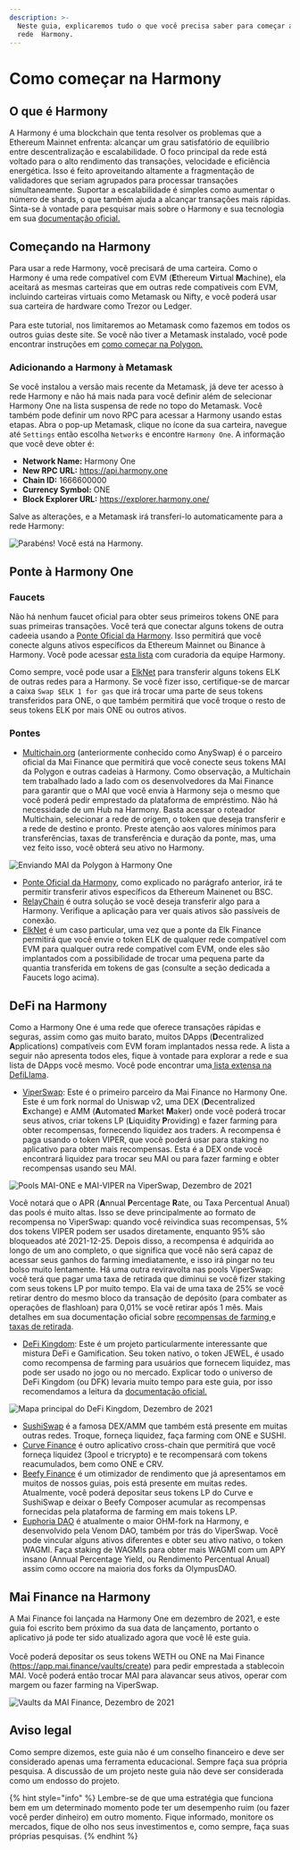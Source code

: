 ```yaml
---
description: >-
  Neste guia, explicaremos tudo o que você precisa saber para começar a usar a
  rede  Harmony.
---
```


# Como começar na Harmony

## O que é Harmony

A Harmony é uma blockchain que tenta resolver os problemas que a Ethereum Mainnet enfrenta: alcançar um grau satisfatório de equilíbrio entre descentralização e escalabilidade. O foco principal da rede está voltado para o alto rendimento das transações, velocidade e eficiência energética. Isso é feito aproveitando altamente a fragmentação de validadores que seriam agrupados para processar transações simultaneamente. Suportar a escalabilidade é simples como aumentar o número de shards, o que também ajuda a alcançar transações mais rápidas. Sinta-se à vontade para pesquisar mais sobre o Harmony e sua tecnologia em sua [documentação oficial.](https://docs.harmony.one/home/general/technology)

## Começando na Harmony

Para usar a rede Harmony, você precisará de uma carteira. Como o Harmony é uma rede compatível com EVM (**E**thereum **V**irtual **M**achine), ela aceitará as mesmas carteiras que em outras rede compatíveis com EVM, incluindo carteiras virtuais como Metamask ou Nifty, e você poderá usar sua carteira de hardware como Trezor ou Ledger. \
\
Para este tutorial, nos limitaremos ao Metamask como fazemos em todos os outros guias deste site. Se você não tiver a Metamask instalado, você pode encontrar instruções em [como começar na Polygon.](../../polygon-tutorials/how-to-get-started-on-polygon.md)

### Adicionando a Harmony à Metamask

Se você instalou a versão mais recente da Metamask, já deve ter acesso à rede Harmony e não há mais nada para você definir além de selecionar Harmony One na lista suspensa de rede no topo do Metamask. Você também pode definir um novo RPC para acessar a Harmony usando estas etapas. Abra o pop-up Metamask, clique no ícone da sua carteira, navegue até `Settings` então escolha `Networks` e encontre `Harmony One`. A informação que você deve obter é:

* **Network Name:** Harmony One
* **New RPC URL:** https://api.harmony.one
* **Chain ID:** 1666600000
* **Currency Symbol:** ONE
* **Block Explorer URL:** https://explorer.harmony.one/

Salve as alterações, e a Metamask irá transferi-lo automaticamente para a rede Harmony:

![Parabéns! Você está na Harmony.](../../.gitbook/assets/Harmony-onboarding-1.png)

## Ponte à Harmony One

### Faucets

Não há nenhum faucet oficial para obter seus primeiros tokens ONE para suas primeiras transações. Você terá que conectar alguns tokens de outra cadeeia usando a [Ponte Oficial da Harmony](https://bridge.harmony.one/erc20). Isso permitirá que você conecte alguns ativos específicos da Ethereum Mainnet ou Binance à Harmony. Você pode acessar [esta lista](https://docs.harmony.one/home/developers/harmony-stack#bridges-fiat-gateways-exchanges) com curadoria da equipe Harmony.

Como sempre, você pode usar a [ElkNet](https://app.elk.finance/#/elknet) para transferir alguns tokens ELK de outras redes para a Harmony. Se você fizer isso, certifique-se de marcar a caixa `Swap $ELK 1 for gas` que irá trocar uma parte de seus tokens transferidos para ONE, o que também permitirá que você troque o resto de seus tokens ELK por mais ONE ou outros ativos.

### Pontes

* [Multichain.org](https://app.multichain.org/#/router) (anteriormente conhecido como AnySwap) é o parceiro oficial da Mai Finance que permitirá que você conecte seus tokens MAI da Polygon e outras cadeias à Harmony. Como observação, a Multichain tem trabalhado lado a lado com os desenvolvedores da Mai Finance para garantir que o MAI que você envia à Harmony seja o mesmo que você poderá pedir emprestado da plataforma de empréstimo. Não há necessidade de um Hub na Harmony. Basta acessar o roteador Multichain, selecionar a rede de origem, o token que deseja transferir e a rede de destino e pronto. Preste atenção aos valores mínimos para transferências, taxas de transferência e duração da ponte, mas, uma vez feito isso, você obterá seu ativo no Harmony.

![Enviando MAI da Polygon à Harmony One](../../.gitbook/assets/Harmony-onboarding-2.png)

* [Ponte Oficial da Harmony](https://bridge.harmony.one/erc20), como explicado no parágrafo anterior, irá te permitir transferir ativos específicos da Ethereum Mainenet ou BSC.
* [RelayChain](https://app.relaychain.com/#/cross-chain-bridge-transfer) é outra solução se você deseja transferir algo para a Harmony. Verifique a aplicação para ver quais ativos são passíveis de conexão.
* [ElkNet](https://app.elk.finance/#/elknet) é um caso particular, uma vez que a ponte da Elk Finance permitirá que você envie o token ELK de qualquer rede compatível com EVM para qualquer outra rede compatível com EVM, onde eles são implantados com a possibilidade de trocar uma pequena parte da quantia transferida em tokens de gas (consulte a seção dedicada a Faucets logo acima).

## DeFi na Harmony

Como a Harmony One é uma rede que oferece transações rápidas e seguras, assim como gas muito barato, muitos DApps (**D**ecentralized **A**pplications) compatíveis com EVM foram implantados nessa rede. A lista a seguir não apresenta todos eles, fique à vontade para explorar a rede e sua lista de DApps você mesmo. Você pode encontrar uma[ lista extensa na DefiLlama](https://defillama.com/chain/Harmony).

* [ViperSwap](https://viper.exchange/#/swap): Este é o primeiro parceiro da Mai Finance no Harmony One. Este é um fork normal do Uniswap v2, uma DEX (**D**ecentralized **E**xchange) e AMM (**A**utomated **M**arket **M**aker) onde você poderá trocar seus ativos, criar tokens LP (**L**iquidity **P**roviding) e fazer farming para obter recompensas, fornecendo liquidez aos traders. A recompensa é paga usando o token VIPER, que você poderá usar para staking no aplicativo para obter mais recompensas. Esta é a DEX onde você encontrará liquidez para trocar seu MAI ou para fazer farming e obter recompensas usando seu MAI.

![Pools MAI-ONE e MAI-VIPER na ViperSwap, Dezembro de 2021](../../.gitbook/assets/Harmony-onboarding-3.png)

Você notará que o APR (**A**nnual **P**ercentage **R**ate, ou Taxa Percentual Anual) das pools é muito altas. Isso se deve principalmente ao formato de recompensa no ViperSwap: quando você reivindica suas recompensas, 5% dos tokens VIPER podem ser usados diretamente, enquanto 95% são bloqueados até 2021-12-25. Depois disso, a recompensa é adquirida ao longo de um ano completo, o que significa que você não será capaz de acessar seus ganhos do farming imediatamente, e isso irá pingar no teu bolso muito lentamente. Há uma outra reviravolta nas pools ViperSwap: você terá que pagar uma taxa de retirada que diminui se você fizer staking com seus tokens LP por muito tempo. Ela vai de uma taxa de 25% se você retirar dentro do mesmo bloco da transação de depósito (para combater as operações de flashloan) para 0,01% se você retirar após 1 mês. Mais detalhes em sua documentação oficial sobre [recompensas de farming ](https://docs.venomdao.org/viper/tokenomics#bbd0)e [taxas de retirada](https://docs.venomdao.org/viper/fees).

* [DeFi Kingdom](https://game.defikingdoms.com/#/): Este é um projeto particularmente interessante que mistura DeFi e Gamification. Seu token nativo, o token JEWEL, é usado como recompensa de farming para usuários que fornecem liquidez, mas pode ser usado no jogo ou no mercado. Explicar todo o universo de DeFi Kingdom (ou DFK) levaria muito tempo para este guia, por isso recomendamos a leitura da [documentação oficial.](https://docs.defikingdoms.com/)

![Mapa principal do DeFi Kingdom, Dezembro de 2021](../../.gitbook/assets/Harmony-onboarding-4.png)

* [SushiSwap](https://app.sushi.com) é a famosa DEX/AMM que também está presente em muitas outras redes. Troque, forneça liquidez, faça farming com ONE e SUSHI.
* [Curve Finance](https://harmony.curve.fi/) é outro aplicativo cross-chain que permitirá que você forneça liquidez (3pool e tricrypto) e te recompensará com tokens reacumulados, bem como ONE e CRV.
* [Beefy Finance](https://app.beefy.finance/#/harmony) é um otimizador de rendimento que já apresentamos em muitos de nossos guias, pois está presente em muitas redes. Atualmente, você poderá depositar seus tokens LP do Curve e SushiSwap e deixar o Beefy Composer acumular as recompensas fornecidas pela plataforma de farming em mais tokens LP.
* [Euphoria DAO](https://app.euphoria.money/#/dashboard) é atualmente o maior OHM-fork na Harmony, e desenvolvido pela Venom DAO, também por trás do ViperSwap. Você pode vincular alguns ativos diferentes e obter seu ativo nativo, o token WAGMI. Faça staking de WAGMIs para obter mais WAGMI com um APY insano (Annual Percentage Yield, ou Rendimento Percentual Anual) assim como occore na maioria dos forks da OlympusDAO.

## Mai Finance na Harmony

A Mai Finance foi lançada na Harmony One em dezembro de 2021, e este guia foi escrito bem próximo da sua data de lançamento, portanto o aplicativo já pode ter sido atualizado agora que você lê este guia. \
\
Você poderá depositar os seus tokens WETH ou ONE na Mai Finance (https://app.mai.finance/vaults/create) para pedir emprestada a stablecoin MAI. Você poderá então trocar MAI para alavancar seus ativos, operar com margem ou fazer farming na ViperSwap.

![Vaults da MAI Finance, Dezembro de 2021](../../.gitbook/assets/Harmony-onboarding-5.png)

## Aviso legal

Como sempre dizemos, este guia não é um conselho financeiro e deve ser considerado apenas uma ferramenta educacional. Sempre faça sua própria pesquisa. A discussão de um projeto neste guia não deve ser considerada como um endosso do projeto.

{% hint style="info" %}
Lembre-se de que uma estratégia que funciona bem em um determinado momento pode ter um desempenho ruim (ou fazer você perder dinheiro) em outro momento. Fique informado, monitore os mercados, fique de olho nos seus investimentos e, como sempre, faça suas próprias pesquisas.
{% endhint %}

